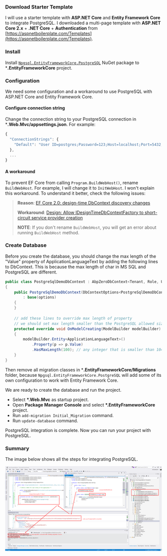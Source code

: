 ### Download Starter Template

I will use a starter template with **ASP.NET Core** and **Entity Framework Core** to integrate PostgreSQL.
I downloaded a multi-page template with **ASP.NET Core 2.x** + **.NET Core** + **Authentication** from [https://aspnetboilerplate.com/Templates](https://aspnetboilerplate.com/Templates).

### Install

Install [`Npgsql.EntityFrameworkCore.PostgreSQL`](https://www.nuget.org/packages/Npgsql.EntityFrameworkCore.PostgreSQL/) NuGet package to ***.EntityFrameworkCore** project.

### Configuration

We need some configuration and a workaround to use PostgreSQL with ASP.NET Core and Entity Framework Core.

#### Configure connection string

Change the connection string to your PostgreSQL connection in ***.Web.Mvc/appsettings.json**. For example:

```js
{
  "ConnectionStrings": {
    "Default": "User ID=postgres;Password=123;Host=localhost;Port=5432;Database=PostgreSqlDemoDb;Pooling=true;"
  },
  ...
}
```

#### A workaround

To prevent EF Core from calling `Program.BuildWebHost()`, rename `BuildWebHost`. For example, I will change it to `InitWebHost`.
I won't explain this workaround. To understand it better, check the following issues:

> **Reason**: [EF Core 2.0: design-time DbContext discovery changes](https://github.com/aspnet/EntityFrameworkCore/issues/9033)
>
> **Workaround**: [Design: Allow IDesignTimeDbContextFactory to short-circuit service provider creation](https://github.com/aspnet/EntityFrameworkCore/issues/9076#issuecomment-313278753)
>
> **NOTE**: If you don't rename `BuildWebHost`, you will get an error about running `BuildWebHost` method.

### Create Database

Before you create the database, you should change the max length of the "Value" property of ApplicationLanguageText by adding the following lines to DbContext.
This is because the max length of char in MS SQL and PostgreSQL are different.

```c#
public class PostgreSqlDemoDbContext : AbpZeroDbContext<Tenant, Role, User, PostgreSqlDemoDbContext>
{
    public PostgreSqlDemoDbContext(DbContextOptions<PostgreSqlDemoDbContext> options)
        : base(options)
    {
    }

    // add these lines to override max length of property
    // we should set max length smaller than the PostgreSQL allowed size (10485760)
    protected override void OnModelCreating(ModelBuilder modelBuilder)
    {
        modelBuilder.Entity<ApplicationLanguageText>()
            .Property(p => p.Value)
            .HasMaxLength(100); // any integer that is smaller than 10485760
    }
}
```

Then remove all migration classes in ***.EntityFrameworkCore/Migrations** folder,
because `Npgsql.EntityFrameworkCore.PostgreSQL` will add some of its own configuration to work with Entity Framework Core.

We are ready to create the database and run the project.

- Select **\*.Web.Mvc** as startup project.
- Open **Package Manager Console** and select **\*.EntityFrameworkCore** project.
- Run `add-migration Initial_Migration` command.
- Run `update-database` command.

PostgreSQL integration is complete. Now you can run your project with PostgreSQL.

### Summary

The image below shows all the steps for integrating PostgreSQL.

<img src="images/postgresql-integration-summary.png" alt="PostgreSQL integration summary" class="img-thumbnail" />
